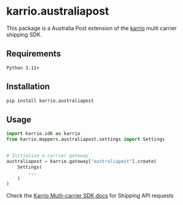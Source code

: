 
# karrio.australiapost

This package is a Australia Post extension of the [karrio](https://pypi.org/project/karrio) multi carrier shipping SDK.

## Requirements

`Python 3.11+`

## Installation

```bash
pip install karrio.australiapost
```

## Usage

```python
import karrio.sdk as karrio
from karrio.mappers.australiapost.settings import Settings


# Initialize a carrier gateway
australiapost = karrio.gateway["australiapost"].create(
    Settings(
        ...
    )
)
```

Check the [Karrio Mutli-carrier SDK docs](https://docs.karrio.io) for Shipping API requests
